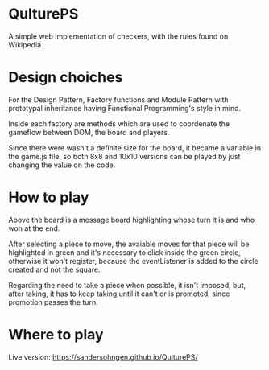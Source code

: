 # QulturePS

A simple web implementation of checkers, with the rules found on Wikipedia.

# Design choiches

For the Design Pattern, Factory functions and Module Pattern with prototypal inheritance having Functional Programming's style in mind.

Inside each factory are methods which are used to coordenate the gameflow between DOM, the board and players.

Since there were wasn't a definite size for the board, it became a variable in the game.js file, so both 8x8 and 10x10 versions can be played by just changing the value on the code.

# How to play

Above the board is a message board highlighting whose turn it is and who won at the end.

After selecting a piece to move, the avaiable moves for that piece will be highlighted in green and it's necessary to click inside the green circle, otherwise it won't register, because the eventListener is added to the circle created and not the square.

Regarding the need to take a piece when possible, it isn't imposed, but, after taking, it has to keep taking until it can't or is promoted, since promotion passes the turn.

# Where to play

Live version:
https://sandersohngen.github.io/QulturePS/